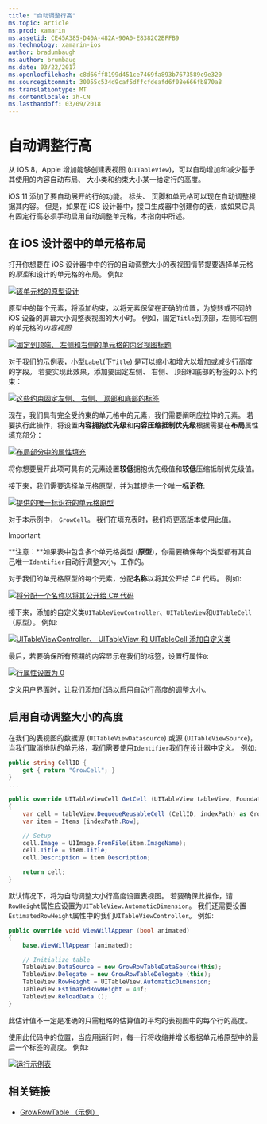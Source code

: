 ```yaml
---
title: "自动调整行高"
ms.topic: article
ms.prod: xamarin
ms.assetid: CE45A385-D40A-482A-90A0-E8382C2BFFB9
ms.technology: xamarin-ios
author: bradumbaugh
ms.author: brumbaug
ms.date: 03/22/2017
ms.openlocfilehash: c8d66ff8199d451ce7469fa893b7673589c9e320
ms.sourcegitcommit: 30055c534d9caf5dffcfdeafd6f08e666fb870a8
ms.translationtype: MT
ms.contentlocale: zh-CN
ms.lasthandoff: 03/09/2018
---
```

# <a name="auto-sizing-row-height"></a>自动调整行高

从 iOS 8，Apple 增加能够创建表视图 (`UITableView`)，可以自动增加和减少基于其使用的内容自动布局、 大小类和约束大小某一给定行的高度。

iOS 11 添加了要自动展开的行的功能。 标头、 页脚和单元格可以现在自动调整根据其内容。 但是，如果在 iOS 设计器中，接口生成器中创建你的表，或如果它具有固定行高必须手动启用自动调整单元格，本指南中所述。

## <a name="cell-layout-in-the-ios-designer"></a>在 iOS 设计器中的单元格布局

打开你想要在 iOS 设计器中中的行的自动调整大小的表视图情节提要选择单元格的*原型*和设计的单元格的布局。 例如:

[![](autosizing-row-height-images/table01.png "该单元格的原型设计")](autosizing-row-height-images/table01.png#lightbox)

原型中的每个元素，将添加约束，以将元素保留在正确的位置，为旋转或不同的 iOS 设备的屏幕大小调整表视图的大小时。 例如，固定`Title`到顶部，左侧和右侧的单元格的*内容视图*:

[![](autosizing-row-height-images/table02.png "固定到顶端、 左侧和右侧的单元格的内容视图标题")](autosizing-row-height-images/table02.png#lightbox)

对于我们的示例表，小型`Label`(下`Title`) 是可以缩小和增大以增加或减少行高度的字段。 若要实现此效果，添加要固定左侧、 右侧、 顶部和底部的标签的以下约束：

[![](autosizing-row-height-images/table03.png "这些约束固定左侧、 右侧、 顶部和底部的标签")](autosizing-row-height-images/table03.png#lightbox)

现在，我们具有完全受约束的单元格中的元素，我们需要阐明应拉伸的元素。 若要执行此操作，将设置**内容拥抱优先级**和**内容压缩抵制优先级**根据需要在**布局**属性填充部分：

[![](autosizing-row-height-images/table03a.png "布局部分中的属性填充")](autosizing-row-height-images/table03a.png#lightbox)

将你想要展开此项可具有的元素设置**较低**拥抱优先级值和**较低**压缩抵制优先级值。

接下来，我们需要选择单元格原型，并为其提供一个唯一**标识符**:

[![](autosizing-row-height-images/table04.png "提供的唯一标识符的单元格原型")](autosizing-row-height-images/table04.png#lightbox)

对于本示例中， `GrowCell`。 我们在填充表时，我们将更高版本使用此值。

> [!IMPORTANT]
> **注意：**如果表中包含多个单元格类型 (**原型**)，你需要确保每个类型都有其自己唯一`Identifier`自动行调整大小，工作的。

对于我们的单元格原型的每个元素，分配**名称**以将其公开给 C# 代码。 例如:

[![](autosizing-row-height-images/table05.png "将分配一个名称以将其公开给 C# 代码")](autosizing-row-height-images/table05.png#lightbox)

接下来，添加的自定义类`UITableViewController`、`UITableView`和`UITableCell`（原型）。 例如: 

[![](autosizing-row-height-images/table06.png "UITableViewController、 UITableView 和 UITableCell 添加自定义类")](autosizing-row-height-images/table06.png#lightbox)

最后，若要确保所有预期的内容显示在我们的标签，设置**行**属性`0`:

[![](autosizing-row-height-images/table06.png "行属性设置为 0")](autosizing-row-height-images/table06a.png#lightbox)

定义用户界面时，让我们添加代码以启用自动行高度的调整大小。

## <a name="enabling-auto-resizing-height"></a>启用自动调整大小的高度

在我们的表视图的数据源 (`UITableViewDatasource`) 或源 (`UITableViewSource`)，当我们取消排队的单元格，我们需要使用`Identifier`我们在设计器中定义。 例如:

```csharp
public string CellID {
    get { return "GrowCell"; }
}
...

public override UITableViewCell GetCell (UITableView tableView, Foundation.NSIndexPath indexPath)
{
    var cell = tableView.DequeueReusableCell (CellID, indexPath) as GrowRowTableCell;
    var item = Items [indexPath.Row];

    // Setup
    cell.Image = UIImage.FromFile(item.ImageName);
    cell.Title = item.Title;
    cell.Description = item.Description;

    return cell;
}
```

默认情况下，将为自动调整大小行高度设置表视图。 若要确保此操作，请`RowHeight`属性应设置为`UITableView.AutomaticDimension`。 我们还需要设置`EstimatedRowHeight`属性中的我们`UITableViewController`。 例如:

```csharp
public override void ViewWillAppear (bool animated)
{
    base.ViewWillAppear (animated);

    // Initialize table
    TableView.DataSource = new GrowRowTableDataSource(this);
    TableView.Delegate = new GrowRowTableDelegate (this);
    TableView.RowHeight = UITableView.AutomaticDimension;
    TableView.EstimatedRowHeight = 40f;
    TableView.ReloadData ();
}
```

此估计值不一定是准确的只需粗略的估算值的平均的表视图中的每个行的高度。

使用此代码中的位置，当应用运行时，每一行将收缩并增长根据单元格原型中的最后一个标签的高度。 例如:

[![](autosizing-row-height-images/table07.png "运行示例表")](autosizing-row-height-images/table07.png#lightbox)


## <a name="related-links"></a>相关链接

- [GrowRowTable （示例）](https://developer.xamarin.com/samples/monotouch/GrowRowTable/)
